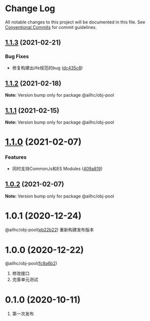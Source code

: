 # Change Log

All notable changes to this project will be documented in this file.
See [Conventional Commits](https://conventionalcommits.org) for commit guidelines.

## [1.1.3](https://github.com/AILHC/EasyGameFrameworkOpen/compare/@ailhc/obj-pool@1.1.2...@ailhc/obj-pool@1.1.3) (2021-02-21)


### Bug Fixes

* 修复构建出iife规范的bug ([dc435c8](https://github.com/AILHC/EasyGameFrameworkOpen/commit/dc435c8ed264447b8a80263e7d157b1576c414b3))





## [1.1.2](https://github.com/AILHC/EasyGameFrameworkOpen/compare/@ailhc/obj-pool@1.1.1...@ailhc/obj-pool@1.1.2) (2021-02-18)

**Note:** Version bump only for package @ailhc/obj-pool





## [1.1.1](https://github.com/AILHC/EasyGameFrameworkOpen/compare/@ailhc/obj-pool@1.1.0...@ailhc/obj-pool@1.1.1) (2021-02-15)

**Note:** Version bump only for package @ailhc/obj-pool





# [1.1.0](https://github.com/AILHC/EasyGameFrameworkOpen/compare/@ailhc/obj-pool@1.0.2...@ailhc/obj-pool@1.1.0) (2021-02-07)


### Features

* 同时支持CommonJs和ES Modules ([409a819](https://github.com/AILHC/EasyGameFrameworkOpen/commit/409a819cfca6808a4070abcbc8acc80a2caf1c84))





## [1.0.2](https://github.com/AILHC/EasyGameFrameworkOpen/compare/@ailhc/obj-pool@1.0.1...@ailhc/obj-pool@1.0.2) (2021-02-07)

**Note:** Version bump only for package @ailhc/obj-pool






# 1.0.1 (2020-12-24)
@ailhc/obj-pool([eb22b22](https://github.com/AILHC/EasyGameFrameworkOpen/commit/eb22b225792289c03f955b21d47e87e3eb0a1a9b))
重新构建发布版本
# 1.0.0 (2020-12-22)
@ailhc/obj-pool([fc8a6b2](https://github.com/AILHC/EasyGameFrameworkOpen/commit/fc8a6b2a917125dabe2022961532aed4d5546ac1))
1. 修改接口
2. 完善单元测试

# 0.1.0 (2020-10-11)
1. 第一次发布
